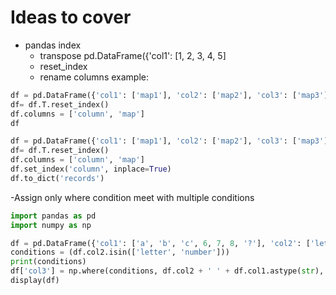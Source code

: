 # Ideas to cover
- pandas index
  - transpose pd.DataFrame({'col1': [1, 2, 3, 4, 5]
  - reset_index
  - rename columns
  example:
  
```python
df = pd.DataFrame({'col1': ['map1'], 'col2': ['map2'], 'col3': ['map3']})
df= df.T.reset_index()
df.columns = ['column', 'map']
df
```

```python
df = pd.DataFrame({'col1': ['map1'], 'col2': ['map2'], 'col3': ['map3']})
df= df.T.reset_index()
df.columns = ['column', 'map']
df.set_index('column', inplace=True)
df.to_dict('records')
```

-Assign only where condition meet with multiple conditions
```python
import pandas as pd
import numpy as np

df = pd.DataFrame({'col1': ['a', 'b', 'c', 6, 7, 8, '?'], 'col2': ['letter', 'letter', 'letter', 'number', 'number', 'number', 'question']})
conditions = (df.col2.isin(['letter', 'number']))
print(conditions)
df['col3'] = np.where(conditions, df.col2 + ' ' + df.col1.astype(str), df.col1)
display(df)
```

